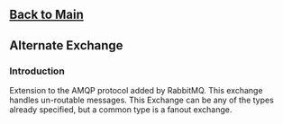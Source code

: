 ## [Back to Main](https://github.com/clombo/cheatSheets/blob/main/RabbitMQ/Main.md)

## Alternate Exchange

### Introduction

Extension to the AMQP protocol added by RabbitMQ. This exchange handles un-routable messages. This Exchange can be any of the types already specified,
but a common type is a fanout exchange.